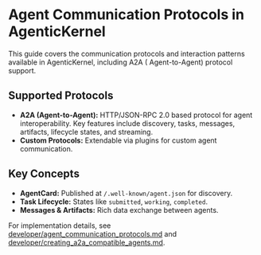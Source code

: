 # Agent Communication Protocols in AgenticKernel

This guide covers the communication protocols and interaction patterns available in AgenticKernel, including A2A (
Agent-to-Agent) protocol support.

## Supported Protocols

- **A2A (Agent-to-Agent):** HTTP/JSON-RPC 2.0 based protocol for agent interoperability. Key features include discovery,
  tasks, messages, artifacts, lifecycle states, and streaming.
- **Custom Protocols:** Extendable via plugins for custom agent communication.

## Key Concepts

- **AgentCard:** Published at `/.well-known/agent.json` for discovery.
- **Task Lifecycle:** States like `submitted`, `working`, `completed`.
- **Messages & Artifacts:** Rich data exchange between agents.

For implementation details,
see [developer/agent_communication_protocols.md](../../developer/agent_communication_protocols.md)
and [developer/creating_a2a_compatible_agents.md](../../developer/creating_a2a_compatible_agents.md).
